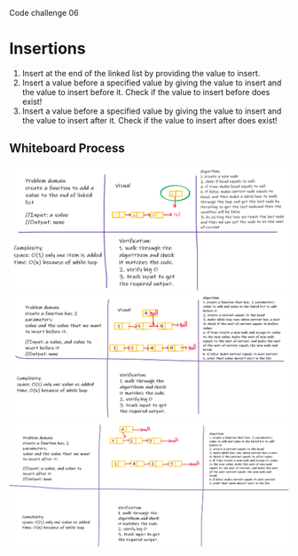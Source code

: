 Code challenge 06

# Insertions

1. Insert at the end of the linked list by providing the value to insert.
2. Insert a value before a specified value by giving the value to insert and the value to insert before it. Check if the value to insert before does exist!
3. Insert a value before a specified value by giving the value to insert and the value to insert after it. Check if the value to insert after does exist!

## Whiteboard Process

![](./assests/White1.png)
![](./assests/White2.png)
![](./assests/White3.png)
